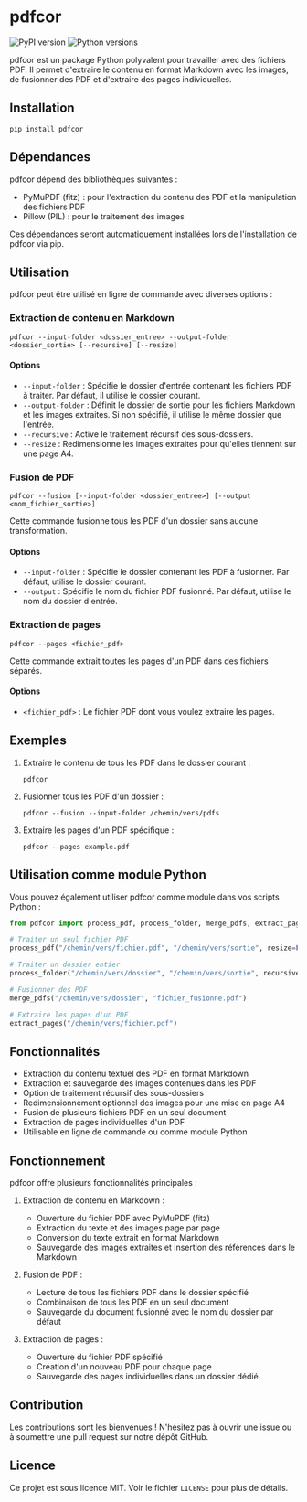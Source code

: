 # pdfcor

![PyPI version](https://img.shields.io/pypi/v/pdfcor.svg)
![Python versions](https://img.shields.io/pypi/pyversions/pdfcor.svg)

pdfcor est un package Python polyvalent pour travailler avec des fichiers PDF. Il permet d'extraire le contenu en format Markdown avec les images, de fusionner des PDF et d'extraire des pages individuelles.

## Installation

```
pip install pdfcor
```

## Dépendances

pdfcor dépend des bibliothèques suivantes :

- PyMuPDF (fitz) : pour l'extraction du contenu des PDF et la manipulation des fichiers PDF
- Pillow (PIL) : pour le traitement des images

Ces dépendances seront automatiquement installées lors de l'installation de pdfcor via pip.

## Utilisation

pdfcor peut être utilisé en ligne de commande avec diverses options :

### Extraction de contenu en Markdown

```
pdfcor --input-folder <dossier_entree> --output-folder <dossier_sortie> [--recursive] [--resize]
```

#### Options

- `--input-folder` : Spécifie le dossier d'entrée contenant les fichiers PDF à traiter. Par défaut, il utilise le dossier courant.
- `--output-folder` : Définit le dossier de sortie pour les fichiers Markdown et les images extraites. Si non spécifié, il utilise le même dossier que l'entrée.
- `--recursive` : Active le traitement récursif des sous-dossiers.
- `--resize` : Redimensionne les images extraites pour qu'elles tiennent sur une page A4.

### Fusion de PDF

```
pdfcor --fusion [--input-folder <dossier_entree>] [--output <nom_fichier_sortie>]
```

Cette commande fusionne tous les PDF d'un dossier sans aucune transformation.

#### Options

- `--input-folder` : Spécifie le dossier contenant les PDF à fusionner. Par défaut, utilise le dossier courant.
- `--output` : Spécifie le nom du fichier PDF fusionné. Par défaut, utilise le nom du dossier d'entrée.

### Extraction de pages

```
pdfcor --pages <fichier_pdf>
```

Cette commande extrait toutes les pages d'un PDF dans des fichiers séparés.

#### Options

- `<fichier_pdf>` : Le fichier PDF dont vous voulez extraire les pages.

## Exemples

1. Extraire le contenu de tous les PDF dans le dossier courant :
   ```
   pdfcor
   ```

2. Fusionner tous les PDF d'un dossier :
   ```
   pdfcor --fusion --input-folder /chemin/vers/pdfs
   ```

3. Extraire les pages d'un PDF spécifique :
   ```
   pdfcor --pages example.pdf
   ```

## Utilisation comme module Python

Vous pouvez également utiliser pdfcor comme module dans vos scripts Python :

```python
from pdfcor import process_pdf, process_folder, merge_pdfs, extract_pages

# Traiter un seul fichier PDF
process_pdf("/chemin/vers/fichier.pdf", "/chemin/vers/sortie", resize=False)

# Traiter un dossier entier
process_folder("/chemin/vers/dossier", "/chemin/vers/sortie", recursive=True, resize=True)

# Fusionner des PDF
merge_pdfs("/chemin/vers/dossier", "fichier_fusionne.pdf")

# Extraire les pages d'un PDF
extract_pages("/chemin/vers/fichier.pdf")
```

## Fonctionnalités

- Extraction du contenu textuel des PDF en format Markdown
- Extraction et sauvegarde des images contenues dans les PDF
- Option de traitement récursif des sous-dossiers
- Redimensionnement optionnel des images pour une mise en page A4
- Fusion de plusieurs fichiers PDF en un seul document
- Extraction de pages individuelles d'un PDF
- Utilisable en ligne de commande ou comme module Python

## Fonctionnement

pdfcor offre plusieurs fonctionnalités principales :

1. Extraction de contenu en Markdown :
   - Ouverture du fichier PDF avec PyMuPDF (fitz)
   - Extraction du texte et des images page par page
   - Conversion du texte extrait en format Markdown
   - Sauvegarde des images extraites et insertion des références dans le Markdown

2. Fusion de PDF :
   - Lecture de tous les fichiers PDF dans le dossier spécifié
   - Combinaison de tous les PDF en un seul document
   - Sauvegarde du document fusionné avec le nom du dossier par défaut

3. Extraction de pages :
   - Ouverture du fichier PDF spécifié
   - Création d'un nouveau PDF pour chaque page
   - Sauvegarde des pages individuelles dans un dossier dédié

## Contribution

Les contributions sont les bienvenues ! N'hésitez pas à ouvrir une issue ou à soumettre une pull request sur notre dépôt GitHub.

## Licence

Ce projet est sous licence MIT. Voir le fichier `LICENSE` pour plus de détails.